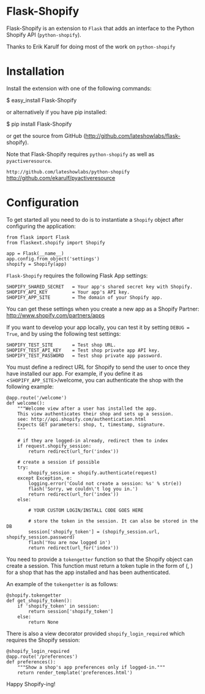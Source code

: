 
Flask-Shopify
=============

Flask-Shopify is an extension to ``Flask`` that adds an interface to the
Python Shopify API (``python-shopify``).

Thanks to Erik Karulf for doing most of the work on ``python-shopify``

Installation
============

Install the extension with one of the following commands:

   $ easy_install Flask-Shopify

or alternatively if you have pip installed:

   $ pip install Flask-Shopify

or get the source from GitHub (http://github.com/lateshowlabs/flask-
shopify).

Note that Flask-Shopify requires ``python-shopify`` as well as
``pyactiveresource``.

`` http://github.com/lateshowlabs/python-shopify
`` http://github.com/ekarulf/pyactiveresource

Configuration
=============

To get started all you need to do is to instantiate a ``Shopify``
object after configuring the application:

    from flask import Flask
    from flaskext.shopify import Shopify

    app = Flask(__name__)
    app.config.from_object('settings')
    shopify = Shopify(app)

``Flask-Shopify`` requires the following Flask App settings:

    SHOPIFY_SHARED_SECRET   = Your app's shared secret key with Shopify.
    SHOPIFY_API_KEY         = Your app's API key.
    SHOPIFY_APP_SITE        = The domain of your Shopify app.

You can get these settings when you create a new app as a Shopify Partner:
http://www.shopify.com/partners/apps

If you want to develop your app locally, you can test it by setting
``DEBUG = True``, and by using the following test settings:

    SHOPIFY_TEST_SITE       = Test shop URL.
    SHOPIFY_TEST_API_KEY    = Test shop private app API key.
    SHOPIFY_TEST_PASSWORD   = Test shop private app password.


You must define a redirect URL for Shopify to send the user to once
they have installed our app. For example, if you define it as
<``SHOPIFY_APP_SITE``>/welcome, you can authenticate the shop with the
following example:

    @app.route('/welcome')
    def welcome():
        """Welcome view after a user has installed the app.
        This view authenticates their shop and sets up a session.
        see: http://api.shopify.com/authentication.html
        Expects GET parameters: shop, t, timestamp, signature.
        """

        # if they are logged-in already, redirect them to index
        if request.shopify_session:
            return redirect(url_for('index'))

        # create a session if possible
        try:
            shopify_session = shopify.authenticate(request)
        except Exception, e:
            logging.error('Could not create a session: %s' % str(e))
            flash('Sorry, we couldn\'t log you in.')
            return redirect(url_for('index'))
        else:

            # YOUR CUSTOM LOGIN/INSTALL CODE GOES HERE

            # store the token in the session. It can also be stored in the DB
            session['shopify_token'] = (shopify_session.url, shopify_session.password)
            flash('You are now logged in')
            return redirect(url_for('index'))

You need to provide a ``tokengetter`` function so that the Shopify
object can create a session. This function must return a token tuple
in the form of (<url>, <password>) for a shop that has the app
installed and has been authenticated.

An example of the ``tokengetter`` is as follows:

    @shopify.tokengetter
    def get_shopify_token():
        if 'shopify_token' in session:
            return session['shopify_token']
        else:
            return None

There is also a view decorator provided ``shopify_login_required`` which
requires the Shopify session:

    @shopify_login_required
    @app.route('/preferences')
    def preferences():
        """Show a shop's app preferences only if logged-in."""
        return render_template('preferences.html')

Happy Shopify-ing!
